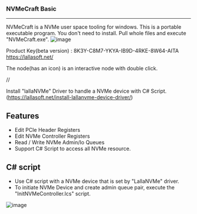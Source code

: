 <!-- ### Hi there 👋 -->

### NVMeCraft Basic
---------------------------------------------------------------------------------------------------------------------

NVMeCraft is a NVMe user space tooling for windows.
This is a portable executable program. You don't need to install. Pull whole files and execute "NVMeCraft.exe".
![image](https://user-images.githubusercontent.com/93704493/144341265-01c95bbd-8725-46bd-94ec-f26c5a805f34.png)

Product Key(beta version) : 8K3Y-C8M7-YKYA-IB9D-4RKE-8W64-AITA
https://lallasoft.net/

The node(has an icon) is an interactive node with double click.

//

Install "lallaNVMe" Driver to handle a NVMe device with C# Script.
(https://lallasoft.net/install-lallanvme-device-driver/)


## Features
 - Edit PCIe Header Registers
 - Edit NVMe Controller Registers
 - Read / Write NVMe Admin/Io Queues
 - Support C# Script to access all NVMe resource.


## C# script
 - Use C# script with a NVMe device that is set by "LallaNVMe" driver.
 - To initiate NVMe Device and create admin queue pair, execute the "InitNVMeController.lcs" script.

![image](https://user-images.githubusercontent.com/93704493/146317931-d6771bd9-171c-4704-965d-01229e6af22d.png)





<!--
**nvmecraft/NVMeCraft** is a ✨ _special_ ✨ repository because its `README.md` (this file) appears on your GitHub profile.

Here are some ideas to get you started:

- 🔭 I’m currently working on ...
- 🌱 I’m currently learning ...
- 👯 I’m looking to collaborate on ...
- 🤔 I’m looking for help with ...
- 💬 Ask me about ...
- 📫 How to reach me: ...
- 😄 Pronouns: ...
- ⚡ Fun fact: ...
-->
